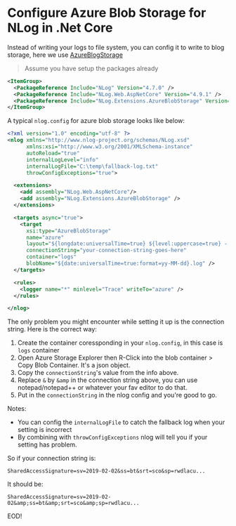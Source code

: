# Configure Azure Blob Storage for NLog in .Net Core

Instead of writing your logs to file system, you can config it to write to blog storage, here we use [AzureBlogStorage](https://github.com/JDetmar/NLog.Extensions.AzureStorage)

> Assume you have setup the packages already

```xml
<ItemGroup>
  <PackageReference Include="NLog" Version="4.7.0" />
  <PackageReference Include="NLog.Web.AspNetCore" Version="4.9.1" />
  <PackageReference Include="NLog.Extensions.AzureBlobStorage" Version="2.3.0" />
</ItemGroup>
```

A typical `nlog.config` for azure blob storage looks like below:

```xml
<?xml version="1.0" encoding="utf-8" ?>
<nlog xmlns="http://www.nlog-project.org/schemas/NLog.xsd"
      xmlns:xsi="http://www.w3.org/2001/XMLSchema-instance"
      autoReload="true"
      internalLogLevel="info"
      internalLogFile="C:\temp\fallback-log.txt"
      throwConfigExceptions="true">

  <extensions>
    <add assembly="NLog.Web.AspNetCore"/>
    <add assembly="NLog.Extensions.AzureBlobStorage" />
  </extensions>

  <targets async="true">
    <target
      xsi:type="AzureBlobStorage"
      name="azure"
      layout="${longdate:universalTime=true} ${level:uppercase=true} - ${logger}: ${message} ${exception:format=tostring}"
      connectionString="your-connection-string-goes-here"
      container="logs"
      blobName="${date:universalTime=true:format=yy-MM-dd}.log" />
  </targets>

  <rules>
    <logger name="*" minlevel="Trace" writeTo="azure" />
  </rules>

</nlog>
```

The only problem you might encounter while setting it up is the connection string. Here is the correct way:

1. Create the container coressponding in your `nlog.config`, in this case is `logs` container
2. Open Azure Storage Explorer then R-Click into the blob container > Copy Blob Container. It's a json object.
3. Copy the `connectionString`'s value from the info above.
4. Replace `&` by `&amp` in the connection string above, you can use notepad/notepad++ or whatever your fav editor to do that.
5. Put in the `connectionString` in the nlog config and you're good to go.

Notes:
- You can config the `internalLogFile` to catch the fallback log when your setting is incorrect
- By combining with `throwConfigExceptions` nlog will tell you if your setting has problem.

So if your connection string is:

```
SharedAccessSignature=sv=2019-02-02&ss=bt&srt=sco&sp=rwdlacu...
```

It should be:

```
SharedAccessSignature=sv=2019-02-02&amp;ss=bt&amp;srt=sco&amp;sp=rwdlacu...
```

EOD!
